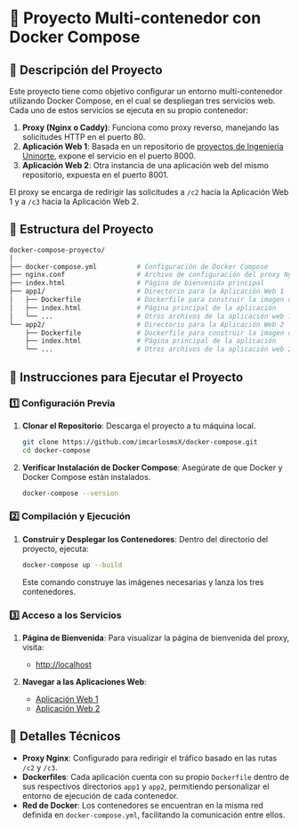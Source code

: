 # 🐳 Proyecto Multi-contenedor con Docker Compose

## 📄 Descripción del Proyecto

Este proyecto tiene como objetivo configurar un entorno multi-contenedor utilizando Docker Compose, en el cual se despliegan tres servicios web. Cada uno de estos servicios se ejecuta en su propio contenedor:

1. **Proxy (Nginx o Caddy)**: Funciona como proxy reverso, manejando las solicitudes HTTP en el puerto 80.
2. **Aplicación Web 1**: Basada en un repositorio de [proyectos de Ingeniería Uninorte](https://github.com/proyectosingenieriauninorte), expone el servicio en el puerto 8000.
3. **Aplicación Web 2**: Otra instancia de una aplicación web del mismo repositorio, expuesta en el puerto 8001.

El proxy se encarga de redirigir las solicitudes a `/c2` hacia la Aplicación Web 1 y a `/c3` hacia la Aplicación Web 2.

## 📂 Estructura del Proyecto

```bash
docker-compose-proyecto/
│
├── docker-compose.yml          # Configuración de Docker Compose
├── nginx.conf                  # Archivo de configuración del proxy Nginx
├── index.html                  # Página de bienvenida principal
├── app1/                       # Directorio para la Aplicación Web 1
│   ├── Dockerfile              # Dockerfile para construir la imagen de app1
│   ├── index.html              # Página principal de la aplicación
│   └── ...                     # Otros archivos de la aplicación web 1
└── app2/                       # Directorio para la Aplicación Web 2
    ├── Dockerfile              # Dockerfile para construir la imagen de app2
    ├── index.html              # Página principal de la aplicación
    └── ...                     # Otros archivos de la aplicación web 2
```

## 🚀 Instrucciones para Ejecutar el Proyecto

### 1️⃣ Configuración Previa

1. **Clonar el Repositorio**: Descarga el proyecto a tu máquina local.

   ```bash
   git clone https://github.com/imcarlosmsX/docker-compose.git
   cd docker-compose
   ```

2. **Verificar Instalación de Docker Compose**: Asegúrate de que Docker y Docker Compose están instalados.

   ```bash
   docker-compose --version
   ```

### 2️⃣ Compilación y Ejecución

1. **Construir y Desplegar los Contenedores**: Dentro del directorio del proyecto, ejecuta:

   ```bash
   docker-compose up --build
   ```

   Este comando construye las imágenes necesarias y lanza los tres contenedores.

### 3️⃣ Acceso a los Servicios

1. **Página de Bienvenida**: Para visualizar la página de bienvenida del proxy, visita:

   - [http://localhost](http://localhost)

2. **Navegar a las Aplicaciones Web**:

   - [Aplicación Web 1](http://localhost/c2)
   - [Aplicación Web 2](http://localhost/c3)

## 🔧 Detalles Técnicos

- **Proxy Nginx**: Configurado para redirigir el tráfico basado en las rutas `/c2` y `/c3`.
- **Dockerfiles**: Cada aplicación cuenta con su propio `Dockerfile` dentro de sus respectivos directorios `app1` y `app2`, permitiendo personalizar el entorno de ejecución de cada contenedor.
- **Red de Docker**: Los contenedores se encuentran en la misma red definida en `docker-compose.yml`, facilitando la comunicación entre ellos.
